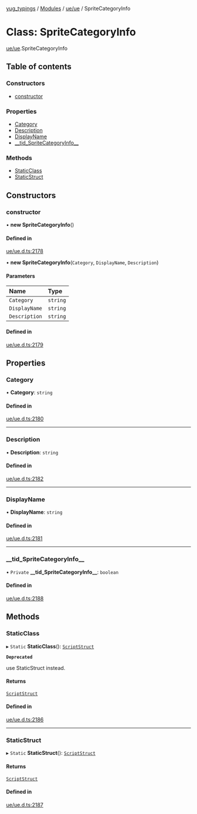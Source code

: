 [yug_typings](../README.md) / [Modules](../modules.md) / [ue/ue](../modules/ue_ue.md) / SpriteCategoryInfo

# Class: SpriteCategoryInfo

[ue/ue](../modules/ue_ue.md).SpriteCategoryInfo

## Table of contents

### Constructors

- [constructor](ue_ue.SpriteCategoryInfo.md#constructor)

### Properties

- [Category](ue_ue.SpriteCategoryInfo.md#category)
- [Description](ue_ue.SpriteCategoryInfo.md#description)
- [DisplayName](ue_ue.SpriteCategoryInfo.md#displayname)
- [\_\_tid\_SpriteCategoryInfo\_\_](ue_ue.SpriteCategoryInfo.md#__tid_spritecategoryinfo__)

### Methods

- [StaticClass](ue_ue.SpriteCategoryInfo.md#staticclass)
- [StaticStruct](ue_ue.SpriteCategoryInfo.md#staticstruct)

## Constructors

### constructor

• **new SpriteCategoryInfo**()

#### Defined in

[ue/ue.d.ts:2178](https://github.com/YugMetaverse/yug_typings/blob/25cad34/ue/ue.d.ts#L2178)

• **new SpriteCategoryInfo**(`Category`, `DisplayName`, `Description`)

#### Parameters

| Name | Type |
| :------ | :------ |
| `Category` | `string` |
| `DisplayName` | `string` |
| `Description` | `string` |

#### Defined in

[ue/ue.d.ts:2179](https://github.com/YugMetaverse/yug_typings/blob/25cad34/ue/ue.d.ts#L2179)

## Properties

### Category

• **Category**: `string`

#### Defined in

[ue/ue.d.ts:2180](https://github.com/YugMetaverse/yug_typings/blob/25cad34/ue/ue.d.ts#L2180)

___

### Description

• **Description**: `string`

#### Defined in

[ue/ue.d.ts:2182](https://github.com/YugMetaverse/yug_typings/blob/25cad34/ue/ue.d.ts#L2182)

___

### DisplayName

• **DisplayName**: `string`

#### Defined in

[ue/ue.d.ts:2181](https://github.com/YugMetaverse/yug_typings/blob/25cad34/ue/ue.d.ts#L2181)

___

### \_\_tid\_SpriteCategoryInfo\_\_

• `Private` **\_\_tid\_SpriteCategoryInfo\_\_**: `boolean`

#### Defined in

[ue/ue.d.ts:2188](https://github.com/YugMetaverse/yug_typings/blob/25cad34/ue/ue.d.ts#L2188)

## Methods

### StaticClass

▸ `Static` **StaticClass**(): [`ScriptStruct`](ue_ue.ScriptStruct.md)

**`Deprecated`**

use StaticStruct instead.

#### Returns

[`ScriptStruct`](ue_ue.ScriptStruct.md)

#### Defined in

[ue/ue.d.ts:2186](https://github.com/YugMetaverse/yug_typings/blob/25cad34/ue/ue.d.ts#L2186)

___

### StaticStruct

▸ `Static` **StaticStruct**(): [`ScriptStruct`](ue_ue.ScriptStruct.md)

#### Returns

[`ScriptStruct`](ue_ue.ScriptStruct.md)

#### Defined in

[ue/ue.d.ts:2187](https://github.com/YugMetaverse/yug_typings/blob/25cad34/ue/ue.d.ts#L2187)
